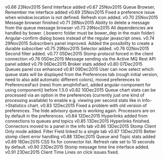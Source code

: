 v0.66 23Nov2015	Send Interface added
v0.67 25Nov2015	Queue Browser, Remember me interface added
v0.69 25Nov2015	Fixed a preference issue when window.location is not defined. Refresh icon added.
v0.70 25Nov2015	Message browser finished
v0.71 26Nov2015 Ability to delete a message from the queue message browser
v0.73 29Nov2015 All dependencies are handled by bower. (.bowerrc folder must be bower_dep in the main folder) Angular-confirm dialog boxes instead of the regular javascript ones.
v0.74 29Nov2015 Subscribers panel improved. Added the possibility to create a durable subscriber
v0.75 29Nov2015 Selector added.
v0.76 02Nov2015 Second filter added.
v0.77 05Dec2015 Stomp protocol forced in the client connection
v0.78 05Dec2015 Message sending via the Active MQ Rest API panel added
v0.79 06Dec2015 Broker stats added
v0.80 07Dec2015 Queues panel css enhanced
v0.81 09Dec2015 User can now select which queue stats will be displayed from the Preferences tab (rough initial version, need to also add automatic different colors), moved preferences to PreferencesFact (new) from amqInfoFact, added angular-component for using component() before 1.5.0
v0.82 10Dec2015 Queue chart stats can be processed via an option in the preferences (currently just one kind of processing available) to enable e.g. viewing per second stats like in Info->Statistics chart.
v0.83 12Dec2015 Fixed a problem with old version of preferences. The hide advisory queue is working again. Processors are on by default in the preferences.
v0.84 12Dec2015 Hyperlinks added from connections to queues and topics
v0.85 13Dec2015 Hyperlinks finished. Connectors moved to a panel in the info tab
v0.86 13Dec2015 Stomp Client Only mode added. Filter Field linked to a single tab
v0.87 13Dec2015 Better stomp client error handling
v0.88 13Dec2015 Queue and Topic stats added
v0.89 18Dec2015 CSS fix for connector list. Refresh rate set to 10 seconds by default.
v0.90 23Dec2015 Stomp message time line interface added.
v0.91 23Dec2015 Client Time Lines on click issues fixed.
